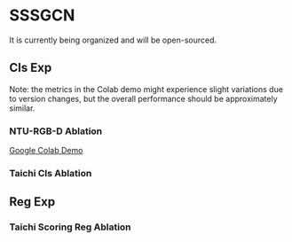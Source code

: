# SSSGCN
It is currently being organized and will be open-sourced.

## Cls Exp
Note: the metrics in the Colab demo might experience slight variations due to version changes, but the overall performance should be approximately similar.
### NTU-RGB-D Ablation
[Google Colab Demo](https://colab.research.google.com/drive/1V0WdSHMwRdxWYtxeiRg-8-VZBceH6bdE?usp=sharing)
### Taichi Cls Ablation

## Reg Exp
### Taichi Scoring Reg Ablation
